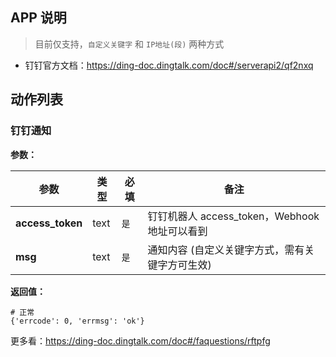 ## APP 说明

> 目前仅支持，`自定义关键字` 和 `IP地址(段)` 两种方式

- 钉钉官方文档：https://ding-doc.dingtalk.com/doc#/serverapi2/qf2nxq

## 动作列表

### 钉钉通知

**参数：**

|  参数   | 类型  |  必填   |  备注  |
|  ----  | ----  |  ----  |  ----  |
| **access_token**  | text | `是` | 钉钉机器人 access_token，Webhook 地址可以看到 |
| **msg**  | text | `是` | 通知内容 (自定义关键字方式，需有关键字方可生效)|

**返回值：**

```
# 正常
{'errcode': 0, 'errmsg': 'ok'}
```

更多看：https://ding-doc.dingtalk.com/doc#/faquestions/rftpfg